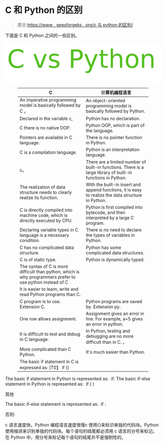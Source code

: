 # C 和 Python 的区别

> 原文:[https://www . geesforgeks . org/c 与 python 的区别/](https://www.geeksforgeeks.org/difference-between-c-and-python/)

下面是 C 和 Python 之间的一些区别。

![](img/b77e87cb00d52508b8cca18437f9ad83.png)

<figure class="table">

| C | 计算机编程语言 |
| --- | --- |
| An imperative programming model is basically followed by C 。 | An object-oriented programming model is basically followed by Python. |
| Declared in the variable c, | Python has no declaration. |
| C there is no native OOP. | Python OOP, which is part of the language. |
| Pointers are available in C language. | There is no pointer function in Python. |
| C is a compilation language. | Python is an interpretation language. |
| c。 | There are a limited number of built-in functions. There is a large library of built-in functions in Python. |
| The realization of data structure needs to clearly realize its function. | With the built-in insert and append functions, it is easy to realize the data structure in Python. |
| C is directly compiled into machine code, which is directly executed by CPU. | Python is first compiled into bytecode, and then interpreted by a large C program. |
| Declaring variable types in C language is a necessary condition. | There is no need to declare the types of variables in Python. |
| C has no complicated data structure. | Python has some complicated data structures. |
| C is of static type. | Python is dynamically typed. |
| The syntax of C is more difficult than python, which is why programmers prefer to use python instead of C
 | It is easier to learn, write and read Python programs than C. |
| C program is to use. Extension C. | Python programs are saved by. Extension py. |
| One row allows assignment. | Assignment gives an error in line. For example, a=5 gives an error in python. |
| It is difficult to test and debug in C language. | In Python, testing and debugging are no more difficult than in C. 。 |
| More complicated than C Python. | It's much easier than Python. |
| The basic if statement in C is expressed as: [T0】 if () |

</figure>

The basic if statement in Python is represented as: 
if: The basic if-else statement in Python is represented as: 
if ( ) 

其他

The basic if-else statement is represented as: 
if : 

否则:

c 语言速度快。Python 编程语言速度很慢c 使用{}来标识单独的代码块。Python 使用缩进来识别单独的代码块。每个语句的结尾都必须用 c 语言的分号来标记。在 Python 中，用分号来标记每个语句的结尾并不是强制性的。